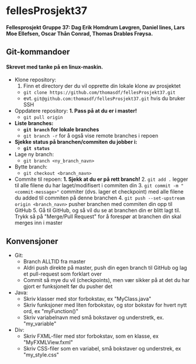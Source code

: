 # fellesProsjekt37
#### Fellesprosjekt Gruppe 37: Dag Erik Homdrum Løvgren, Daniel lines, Lars Moe Ellefsen, Oscar Thån Conrad, Thomas Drabløs Frøysa.

## Git-kommandoer
#### Skrevet med tanke på en linux-maskin.
* Klone repository:
	1. Finn et directory der du vil opprette din lokale klone av prosjektet
	* `git clone https://github.com/thomasdf/fellesProsjekt37.git`
	* evt. `git@github.com:thomasdf/fellesProsjekt37.git` hvis du bruker SSH
* Oppdatere repository:
	**1. Pass på at du er i master!**
	* `git pull origin`
* **Liste branches:**
	* **`git branch` for lokale branches**
	* `git branch -r` for å også vise remote branches i repoen
* **Sjekke status på branchen/commiten du jobber i:**
	* **`git status`**
* Lage ny branch:
	* `git branch <ny_branch_navn>`
* Bytte branch:
	* `git checkout <branch_navn>`
* Commite til repoen:
	**1. Sjekk at du er på rett branch!**
	2. `git add .` legger til alle filene du har laget/modifisert i commiten din
	3. `git commit -m "<commit-message>"` commiter (dvs. lager et checkpoint) med alle filene du added til commiten på denne branchen
	4. `git push --set-upstream origin <branch_navn>` pusher branchen med commiten din opp til GitHub
	5. Gå til GitHub, og så vil du se at branchen din er blitt lagt til. Trykk så på "Merge/Pull Request" for å forespør at branchen din skal merges inn i master

## Konvensjoner
* Git:
	* Branch ALLTID fra master
	* Aldri push direkte på master, push din egen branch til GitHub og lag et pull-request som forklart over
	* Commit så mye du vil (checkpoints), men vær sikker på at det du har gjort er funksjonelt før du pusher det
* Java:
	* Skriv klasser med stor forbokstav, ex "MyClass.java"
	* Skriv funksjoner med liten forbokstav, og stor bokstav for hvert nytt ord, ex "myFunction()"
	* Skriv variabelnavn med små bokstaver og understretk, ex. "my_variable"
* Div:
	* Skriv FXML-filer med stor forbokstav, som en klasse, ex "MyFXMLView.fxml"
	* Skriv CSS-filer som en variabel, små bokstaver og understrek, ex "my_style.css"
